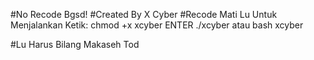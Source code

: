 #No Recode Bgsd!
#Created By X Cyber
#Recode Mati Lu
Untuk Menjalankan Ketik:
chmod +x xcyber ENTER
./xcyber atau bash xcyber

#Lu Harus Bilang Makaseh Tod
